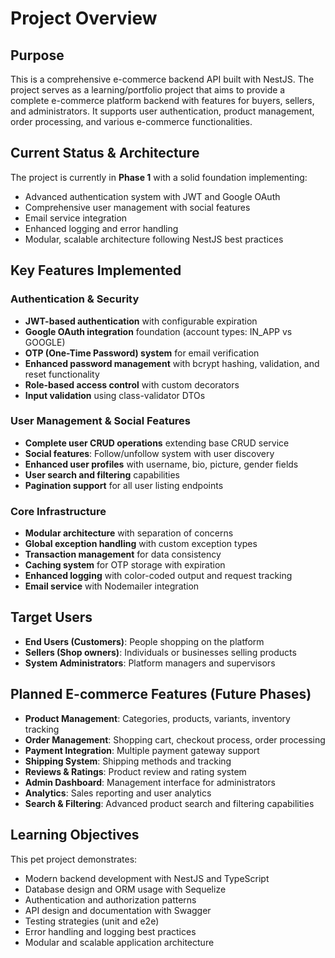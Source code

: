 # Project Overview

## Purpose
This is a comprehensive e-commerce backend API built with NestJS. The project serves as a learning/portfolio project that aims to provide a complete e-commerce platform backend with features for buyers, sellers, and administrators. It supports user authentication, product management, order processing, and various e-commerce functionalities.

## Current Status & Architecture
The project is currently in **Phase 1** with a solid foundation implementing:
- Advanced authentication system with JWT and Google OAuth
- Comprehensive user management with social features
- Email service integration
- Enhanced logging and error handling
- Modular, scalable architecture following NestJS best practices

## Key Features Implemented

### Authentication & Security
- **JWT-based authentication** with configurable expiration
- **Google OAuth integration** foundation (account types: IN_APP vs GOOGLE)
- **OTP (One-Time Password) system** for email verification
- **Enhanced password management** with bcrypt hashing, validation, and reset functionality
- **Role-based access control** with custom decorators
- **Input validation** using class-validator DTOs

### User Management & Social Features
- **Complete user CRUD operations** extending base CRUD service
- **Social features**: Follow/unfollow system with user discovery
- **Enhanced user profiles** with username, bio, picture, gender fields
- **User search and filtering** capabilities
- **Pagination support** for all user listing endpoints

### Core Infrastructure
- **Modular architecture** with separation of concerns
- **Global exception handling** with custom exception types
- **Transaction management** for data consistency
- **Caching system** for OTP storage with expiration
- **Enhanced logging** with color-coded output and request tracking
- **Email service** with Nodemailer integration

## Target Users
- **End Users (Customers)**: People shopping on the platform
- **Sellers (Shop owners)**: Individuals or businesses selling products  
- **System Administrators**: Platform managers and supervisors

## Planned E-commerce Features (Future Phases)
- **Product Management**: Categories, products, variants, inventory tracking
- **Order Management**: Shopping cart, checkout process, order processing
- **Payment Integration**: Multiple payment gateway support
- **Shipping System**: Shipping methods and tracking
- **Reviews & Ratings**: Product review and rating system
- **Admin Dashboard**: Management interface for administrators
- **Analytics**: Sales reporting and user analytics
- **Search & Filtering**: Advanced product search and filtering capabilities

## Learning Objectives
This pet project demonstrates:
- Modern backend development with NestJS and TypeScript
- Database design and ORM usage with Sequelize
- Authentication and authorization patterns
- API design and documentation with Swagger
- Testing strategies (unit and e2e)
- Error handling and logging best practices
- Modular and scalable application architecture